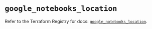 # `google_notebooks_location`

Refer to the Terraform Registry for docs: [`google_notebooks_location`](https://registry.terraform.io/providers/hashicorp/google/6.49.1/docs/resources/notebooks_location).

